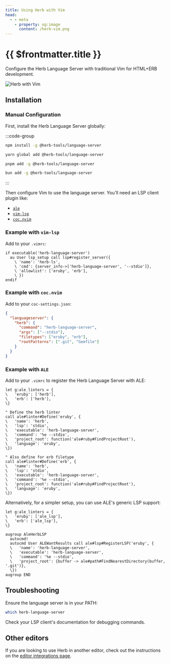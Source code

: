 ```yaml
---
title: Using Herb with Vim
head:
  - - meta
    - property: og:image
      content: /herb-vim.png
---
```


# {{ $frontmatter.title }}

Configure the Herb Language Server with traditional Vim for HTML+ERB development.

![Herb with Vim](/herb-vim.png)

## Installation

### Manual Configuration

First, install the Herb Language Server globally:

:::code-group

```bash [npm]
npm install -g @herb-tools/language-server
```

```bash [yarn]
yarn global add @herb-tools/language-server
```

```bash [pnpm]
pnpm add -g @herb-tools/language-server
```

```bash [bun]
bun add -g @herb-tools/language-server
```
:::

Then configure Vim to use the language server. You'll need an LSP client plugin like:

- [`ale`](https://github.com/dense-analysis/ale)
- [`vim-lsp`](https://github.com/prabirshrestha/vim-lsp)
- [`coc.nvim`](https://github.com/neoclide/coc.nvim)

### Example with `vim-lsp`

Add to your `.vimrc`:

```vim
if executable('herb-language-server')
  au User lsp_setup call lsp#register_server({
    \ 'name': 'herb-ls',
    \ 'cmd': {server_info->['herb-language-server', '--stdio']},
    \ 'allowlist': ['eruby', 'erb'],
    \ })
endif
```

### Example with `coc.nvim`

Add to your `coc-settings.json`:

```json
{
  "languageserver": {
    "herb": {
      "command": "herb-language-server",
      "args": ["--stdio"],
      "filetypes": ["eruby", "erb"],
      "rootPatterns": [".git", "Gemfile"]
    }
  }
}
```

### Example with `ALE`

Add to your `.vimrc` to register the Herb Language Server with ALE:

```vim
let g:ale_linters = {
\   'eruby': ['herb'],
\   'erb': ['herb'],
\}

" Define the herb linter
call ale#linter#Define('eruby', {
\   'name': 'herb',
\   'lsp': 'stdio',
\   'executable': 'herb-language-server',
\   'command': '%e --stdio',
\   'project_root': function('ale#ruby#FindProjectRoot'),
\   'language': 'eruby',
\})

" Also define for erb filetype
call ale#linter#Define('erb', {
\   'name': 'herb',
\   'lsp': 'stdio',
\   'executable': 'herb-language-server',
\   'command': '%e --stdio',
\   'project_root': function('ale#ruby#FindProjectRoot'),
\   'language': 'eruby',
\})
```

Alternatively, for a simpler setup, you can use ALE's generic LSP support:

```vim
let g:ale_linters = {
\   'eruby': ['ale_lsp'],
\   'erb': ['ale_lsp'],
\}

augroup AleHerbLSP
  autocmd!
  autocmd User ALEWantResults call ale#lsp#RegisterLSP('eruby', {
  \   'name': 'herb-language-server',
  \   'executable': 'herb-language-server',
  \   'command': '%e --stdio',
  \   'project_root': {buffer -> ale#path#FindNearestDirectory(buffer, '.git')},
  \})
augroup END
```

## Troubleshooting

Ensure the language server is in your PATH:
```bash
which herb-language-server
```

Check your LSP client's documentation for debugging commands.

## Other editors

If you are looking to use Herb in another editor, check out the instructions on the [editor integrations page](/integrations/editors).
